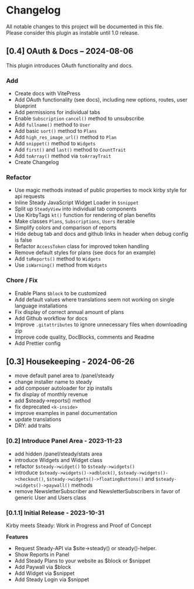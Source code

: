 # Changelog

All notable changes to this project will be documented in this file.  
Please consider this plugin as instable until 1.0 release.

## [0.4] OAuth & Docs – 2024-08-06

This plugin introduces OAuth functionality and docs.

### Add

- Create docs with VitePress
- Add OAuth functionality (see docs), including new options, routes, user blueprint
- Add permissions for individual tabs
- Enable `Subscription` `cancel()` method to unsubscribe
- Add `fullname()` method to `User`
- Add basic `sort()` method to `Plans`
- Add `high_res_image_url()` method to `Plan`
- Add `snippet()` method to `Widgets`
- Add `first()` and `last()` method to `CountTrait`
- Add `toArray()` method via `toArrayTrait`
- Create Changelog

### Refactor

- Use magic methods instead of public properties to mock kirby style for api requests
- Inline Steady JavaScript Widget Loader in `$snippet`
- Split up `SteadyView` into individual tab components
- Use KirbyTags `kt()` function for rendering of plan benefits
- Make classes `Plans`, `Subscriptions`, `Users` iterable
- Simplify colors and comparison of reports
- Hide debug tab and docs and github links in header when debug config is false
- Refactor `AccessToken` class for improved token handling
- Remove default styles for plans (see docs for an example)
- Add `toReports()` method to `Widgets`
- Use `isWarning()` method from `Widgets`

### Chore / Fix

- Enable Plans `$block` to be customized
- Add default values where translations seem not working on single language installations
- Fix display of correct annual amount of plans
- Add Github workflow for docs
- Improve `.gitattributes` to ignore unnecessary files when downloading zip
- Improve code quality, DocBlocks, comments and Readme
- Add Prettier config

## [0.3] Housekeeping - 2024-06-26

- move default panel area to /panel/steady
- change installer name to steady
- add composer autoloader for zip installs
- fix display of monthly revenue
- add $steady->reports() method
- fix deprecated `<k-inside>`
- improve examples in panel documentation
- update translations
- DRY: add traits

### [0.2] Introduce Panel Area - 2023-11-23

- add hidden /panel/steady/stats area
- introduce Widgets and Widget class
- refactor `$steady->widget()` to `$steady->widgets()`
- introduce `$steady->widgets()->adblock()`, `$steady->widgets()->checkout()`, `$steady->widgets()->floatingButtons()` and `$steady->widgets()->paywall()` methods
- remove NewsletterSubscriber and NewsletterSubscribers in favor of generic User and Users class

### [0.1.1] Initial Release - 2023-10-31

Kirby meets Steady: Work in Progress and Proof of Concept

**Features**

- Request Steady-API via $site->steady() or steady()-helper.
- Show Reports in Panel
- Add Steady Plans to your website as $block or $snippet
- Add Paywall via $block
- Add Widget via $snippet
- Add Steady Login via $snippet

